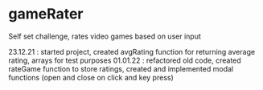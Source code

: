 # gameRater
Self set challenge, rates video games based on user input

23.12.21 : started project, created avgRating function for returning average rating, arrays for test purposes
01.01.22 : refactored old code, created rateGame function to store ratings, created and implemented modal functions (open and close on click and key press)
